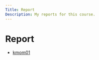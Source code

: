 ```yaml
---
Title: Report
Description: My reports for this course.
---
```


Report
==========================

- [kmom01](report/kmom01)
